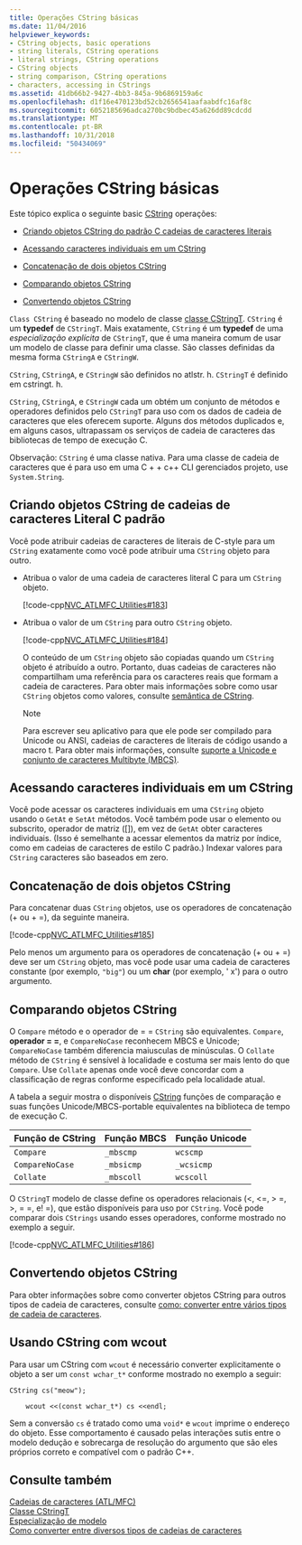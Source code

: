 ```yaml
---
title: Operações CString básicas
ms.date: 11/04/2016
helpviewer_keywords:
- CString objects, basic operations
- string literals, CString operations
- literal strings, CString operations
- CString objects
- string comparison, CString operations
- characters, accessing in CStrings
ms.assetid: 41db66b2-9427-4bb3-845a-9b6869159a6c
ms.openlocfilehash: d1f16e470123bd52cb2656541aafaabdfc16af8c
ms.sourcegitcommit: 6052185696adca270bc9bdbec45a626dd89cdcdd
ms.translationtype: MT
ms.contentlocale: pt-BR
ms.lasthandoff: 10/31/2018
ms.locfileid: "50434069"
---
```

# <a name="basic-cstring-operations"></a>Operações CString básicas

Este tópico explica o seguinte basic [CString](../atl-mfc-shared/reference/cstringt-class.md) operações:

- [Criando objetos CString do padrão C cadeias de caracteres literais](#_core_creating_cstring_objects_from_standard_c_literal_strings)

- [Acessando caracteres individuais em um CString](#_core_accessing_individual_characters_in_a_cstring)

- [Concatenação de dois objetos CString](#_core_concatenating_two_cstring_objects)

- [Comparando objetos CString](#_core_comparing_cstring_objects)

- [Convertendo objetos CString](#_core_converting_cstring_objects)

`Class CString` é baseado no modelo de classe [classe CStringT](../atl-mfc-shared/reference/cstringt-class.md). `CString` é um **typedef** de `CStringT`. Mais exatamente, `CString` é um **typedef** de uma *especialização explícita* de `CStringT`, que é uma maneira comum de usar um modelo de classe para definir uma classe. São classes definidas da mesma forma `CStringA` e `CStringW`.

`CString`, `CStringA`, e `CStringW` são definidos no atlstr. h. `CStringT` é definido em cstringt. h.

`CString`, `CStringA`, e `CStringW` cada um obtém um conjunto de métodos e operadores definidos pelo `CStringT` para uso com os dados de cadeia de caracteres que eles oferecem suporte. Alguns dos métodos duplicados e, em alguns casos, ultrapassam os serviços de cadeia de caracteres das bibliotecas de tempo de execução C.

Observação: `CString` é uma classe nativa. Para uma classe de cadeia de caracteres que é para uso em uma C + + c++ CLI gerenciados projeto, use `System.String`.

##  <a name="_core_creating_cstring_objects_from_standard_c_literal_strings"></a> Criando objetos CString de cadeias de caracteres Literal C padrão

Você pode atribuir cadeias de caracteres de literais de C-style para um `CString` exatamente como você pode atribuir uma `CString` objeto para outro.

- Atribua o valor de uma cadeia de caracteres literal C para um `CString` objeto.

   [!code-cpp[NVC_ATLMFC_Utilities#183](../atl-mfc-shared/codesnippet/cpp/basic-cstring-operations_1.cpp)]

- Atribua o valor de um `CString` para outro `CString` objeto.

   [!code-cpp[NVC_ATLMFC_Utilities#184](../atl-mfc-shared/codesnippet/cpp/basic-cstring-operations_2.cpp)]

   O conteúdo de um `CString` objeto são copiadas quando um `CString` objeto é atribuído a outro. Portanto, duas cadeias de caracteres não compartilham uma referência para os caracteres reais que formam a cadeia de caracteres. Para obter mais informações sobre como usar `CString` objetos como valores, consulte [semântica de CString](../atl-mfc-shared/cstring-semantics.md).

   > [!NOTE]
   > Para escrever seu aplicativo para que ele pode ser compilado para Unicode ou ANSI, cadeias de caracteres de literais de código usando a macro t. Para obter mais informações, consulte [suporte a Unicode e conjunto de caracteres Multibyte (MBCS)](../atl-mfc-shared/unicode-and-multibyte-character-set-mbcs-support.md).

##  <a name="_core_accessing_individual_characters_in_a_cstring"></a> Acessando caracteres individuais em um CString

Você pode acessar os caracteres individuais em uma `CString` objeto usando o `GetAt` e `SetAt` métodos. Você também pode usar o elemento ou subscrito, operador de matriz ([]), em vez de `GetAt` obter caracteres individuais. (Isso é semelhante a acessar elementos da matriz por índice, como em cadeias de caracteres de estilo C padrão.) Indexar valores para `CString` caracteres são baseados em zero.

##  <a name="_core_concatenating_two_cstring_objects"></a> Concatenação de dois objetos CString

Para concatenar duas `CString` objetos, use os operadores de concatenação (+ ou + =), da seguinte maneira.

[!code-cpp[NVC_ATLMFC_Utilities#185](../atl-mfc-shared/codesnippet/cpp/basic-cstring-operations_3.cpp)]

Pelo menos um argumento para os operadores de concatenação (+ ou + =) deve ser um `CString` objeto, mas você pode usar uma cadeia de caracteres constante (por exemplo, `"big"`) ou um **char** (por exemplo, ' x') para o outro argumento.

##  <a name="_core_comparing_cstring_objects"></a> Comparando objetos CString

O `Compare` método e o operador de = = `CString` são equivalentes. `Compare`, **operador = =**, e `CompareNoCase` reconhecem MBCS e Unicode; `CompareNoCase` também diferencia maiusculas de minúsculas. O `Collate` método de `CString` é sensível à localidade e costuma ser mais lento do que `Compare`. Use `Collate` apenas onde você deve concordar com a classificação de regras conforme especificado pela localidade atual.

A tabela a seguir mostra o disponíveis [CString](../atl-mfc-shared/reference/cstringt-class.md) funções de comparação e suas funções Unicode/MBCS-portable equivalentes na biblioteca de tempo de execução C.

|Função de CString|Função MBCS|Função Unicode|
|----------------------|-------------------|----------------------|
|`Compare`|`_mbscmp`|`wcscmp`|
|`CompareNoCase`|`_mbsicmp`|`_wcsicmp`|
|`Collate`|`_mbscoll`|`wcscoll`|

O `CStringT` modelo de classe define os operadores relacionais (<, \<=, > =, >, = =, e! =), que estão disponíveis para uso por `CString`. Você pode comparar dois `CStrings` usando esses operadores, conforme mostrado no exemplo a seguir.

[!code-cpp[NVC_ATLMFC_Utilities#186](../atl-mfc-shared/codesnippet/cpp/basic-cstring-operations_4.cpp)]

##  <a name="_core_converting_cstring_objects"></a> Convertendo objetos CString

Para obter informações sobre como converter objetos CString para outros tipos de cadeia de caracteres, consulte [como: converter entre vários tipos de cadeia de caracteres](../text/how-to-convert-between-various-string-types.md).

## <a name="using-cstring-with-wcout"></a>Usando CString com wcout

Para usar um CString com `wcout` é necessário converter explicitamente o objeto a ser um `const wchar_t*` conforme mostrado no exemplo a seguir:

```
CString cs("meow");

    wcout <<(const wchar_t*) cs <<endl;

```

Sem a conversão `cs` é tratado como uma `void*` e `wcout` imprime o endereço do objeto. Esse comportamento é causado pelas interações sutis entre o modelo dedução e sobrecarga de resolução do argumento que são eles próprios correto e compatível com o padrão C++.

## <a name="see-also"></a>Consulte também

[Cadeias de caracteres (ATL/MFC)](../atl-mfc-shared/strings-atl-mfc.md)<br/>
[Classe CStringT](../atl-mfc-shared/reference/cstringt-class.md)<br/>
[Especialização de modelo](../cpp/template-specialization-cpp.md)<br/>
[Como converter entre diversos tipos de cadeias de caracteres](../text/how-to-convert-between-various-string-types.md)

